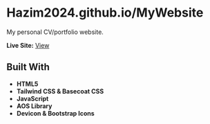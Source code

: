 # Hazim2024.github.io/MyWebsite  

My personal CV/portfolio website.


**Live Site:** [View](https://Hazim2024.github.io/MyWebsite)  

## Built With  
- **HTML5** 
- **Tailwind CSS & Basecoat CSS**  
- **JavaScript**
- **AOS Library** 
- **Devicon & Bootstrap Icons** 
